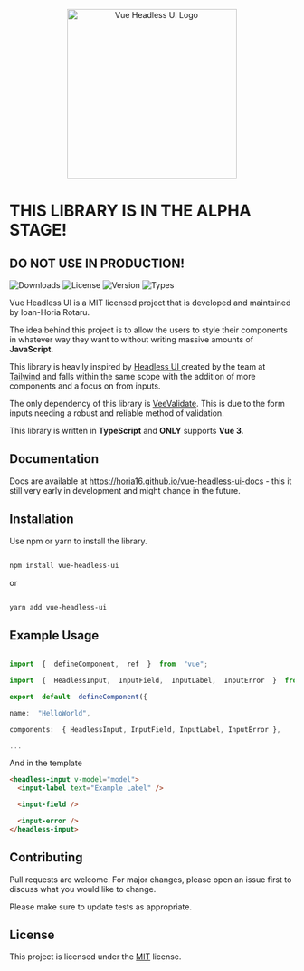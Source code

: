 <p align="center">

<a  href="#"  target="_blank">

<img  alt="Vue Headless UI Logo"  width="300"  src="https://horia16.github.io/vue-headless-ui-docs/img/logo.e60481ad.svg">

</a>

</p>

# THIS LIBRARY IS IN THE ALPHA STAGE!

## DO NOT USE IN PRODUCTION!

<img alt="Downloads" src="https://img.shields.io/npm/dw/vue-headless-ui" />
<img alt="License" src="https://img.shields.io/github/license/horia16/vue-headless-ui.svg" />
<img alt="Version" src="https://badgen.net/npm/v/vue-headless-ui" />
<img alt="Types" src="https://badgen.net/npm/types/vue-headless-ui" >

Vue Headless UI is a MIT licensed project that is developed and maintained by Ioan-Horia Rotaru.

The idea behind this project is to allow the users to style their components in whatever way they want to without
writing massive amounts of **JavaScript**.

This library is heavily inspired by [Headless UI ](https://headlessui.dev/) created by the team
at [Tailwind](https://tailwindcss.com/) and falls within the same scope with the addition of more components and a focus
on from inputs.

The only dependency of this library is [VeeValidate](https://vee-validate.logaretm.com/v4/). This is due to the form
inputs needing a robust and reliable method of validation.

This library is written in **TypeScript** and **ONLY** supports **Vue 3**.

## Documentation

Docs are available at https://horia16.github.io/vue-headless-ui-docs - this it still very early in development and
might change in the future.

## Installation

Use npm or yarn to install the library.

```bash

npm install vue-headless-ui

```

or

```bash

yarn add vue-headless-ui

```

## Example Usage

```typescript

import  {  defineComponent,  ref  }  from  "vue";

import  {  HeadlessInput,  InputField,  InputLabel,  InputError  }  from  "vue-headless-ui";

export  default  defineComponent({

name:  "HelloWorld",

components:  { HeadlessInput, InputField, InputLabel, InputError },

...

```

And in the template

```html
<headless-input v-model="model">
  <input-label text="Example Label" />

  <input-field />

  <input-error />
</headless-input>
```

## Contributing

Pull requests are welcome. For major changes, please open an issue first to discuss what you would like to change.

Please make sure to update tests as appropriate.

## License

This project is licensed under the [MIT](https://choosealicense.com/licenses/mit/) license.
